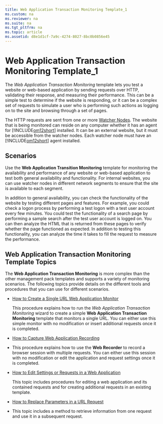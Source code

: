 ```yaml
---
title: Web Application Transaction Monitoring Template_1
ms.custom: na
ms.reviewer: na
ms.suite: na
ms.tgt_pltfrm: na
ms.topic: article
ms.assetid: d8e1d1cf-7a9c-4274-8027-8bc0b0856e45
---
```

# Web Application Transaction Monitoring Template_1
The *Web Application Transaction Monitoring* template lets you test a website or web\-based application by sending requests over HTTP, validating their response, and measuring their performance. This can be a simple test to determine if the website is responding, or it can be a complex set of requests to simulate a user who is performing such actions as logging on to the site and browsing through a set of pages.

The HTTP requests are sent from one or more [Watcher Nodes](./Watcher-Nodes.md). The website that is being monitored can reside on any computer whether it has an agent for [!INCLUDE[om12short](./Token/om12short_md.md)] installed. It can be an external website, but it must be accessible from the watcher nodes. Each watcher node must have an [!INCLUDE[om12short](./Token/om12short_md.md)] agent installed.

## Scenarios
Use the **Web Application Transition Monitoring** template for monitoring the availability and performance of any website or web\-based application to test both general availability and functionality. For internal websites, you can use watcher nodes in different network segments to ensure that the site is available to each segment.

In addition to general availability, you can check the functionality of the website by testing different pages and features. For example, you could check a logon process by performing a test logon with a test user account every few minutes. You could test the functionality of a search page by performing a sample search after the test user account is logged on. You can then analyze the HTML that is returned from these pages to verify whether the page functioned as expected. In addition to testing this functionality, you can analyze the time it takes to fill the request to measure the performance.

## Web Application Transaction Monitoring Template Topics
The **Web Application Transaction Monitoring** is more complex than the other management pack templates and supports a variety of monitoring scenarios. The following topics provide details on the different tools and procedures that you can use for different scenarios.

-   [How to Create a Single URL Web Application Monitor](./How-to-Create-a-Single-URL-Web-Application-Monitor.md)

    This procedure explains how to run the *Web Application Transaction Monitoring* wizard to create a simple **Web Application Transaction Monitoring** template that monitors a single URL. You can either use this simple monitor with no modification or insert additional requests once it is completed.

-   [How to Capture Web Application Recording](./How-to-Capture-Web-Application-Recording.md)

-   This procedure explains how to use the **Web Recorder** to record a browser session with multiple requests. You can either use this session with no modification or edit the application and request settings once it is completed.

-   [How to Edit Settings or Requests in a Web Application](./How-to-Edit-Settings-or-Requests-in-a-Web-Application.md)

    This topic includes procedures for editing a web application and its contained requests and for creating additional requests in an existing template.

-   [How to Replace Parameters in a URL Request](./How-to-Replace-Parameters-in-a-URL-Request.md)

-   This topic includes a method to retrieve information from one request and use it in a subsequent request.


